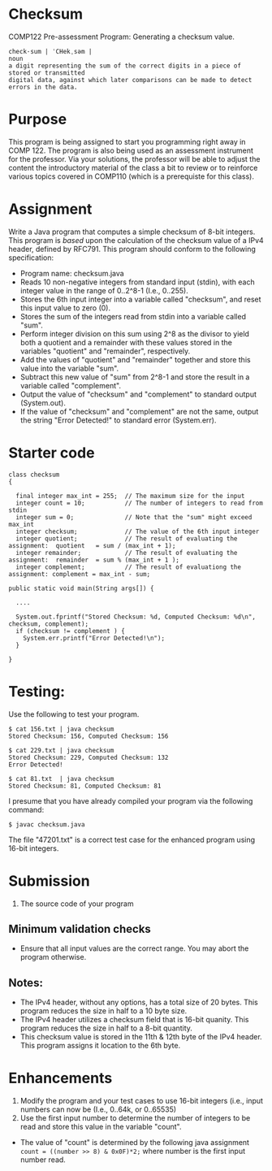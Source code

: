 # Checksum
COMP122 Pre-assessment Program: Generating a checksum value.

```
check·sum | ˈCHekˌsəm |
noun
a digit representing the sum of the correct digits in a piece of stored or transmitted 
digital data, against which later comparisons can be made to detect errors in the data.
```


# Purpose
This program is being assigned to start you programming right away in COMP 122. The program is also being used as an assessment instrument for the professor.  Via your solutions, the professor will be able to adjust the content the introductory material of the class a bit to review or to reinforce various topics covered in COMP110 (which is a prerequiste for this class). 


# Assignment
Write a Java program that computes a simple checksum of 8-bit integers.  This program is *based* upon the calculation of the checksum value of a IPv4 header, defined by RFC791. This program should conform to the following specification:

* Program name: checksum.java
* Reads 10 non-negative integers from standard input (stdin), with each integer value in the range of 0..2^8-1 (I.e., 0..255).
* Stores the 6th input integer into a variable called "checksum", and reset this input value to zero (0).
* Stores the sum of the integers read from stdin into a variable called "sum".
* Perform integer division on this sum using 2^8 as the divisor to yield both a quotient and a remainder with these values stored in the variables "quotient" and "remainder", respectively.
* Add the values of "quotient" and "remainder" together and store this value into the variable "sum".
* Subtract this new value of "sum" from 2^8-1 and store the result in a variable called "complement".
* Output the value of "checksum" and "complement" to standard output (System.out).
* If the value of "checksum" and "complement" are not the same, output the string "Error Detected!" to standard error (System.err).

# Starter code

```
class checksum  
{  

  final integer max_int = 255;  // The maximum size for the input
  integer count = 10;           // The number of integers to read from stdin
  integer sum = 0;              // Note that the "sum" might exceed max_int
  integer checksum;             // The value of the 6th input integer
  integer quotient;             // The result of evaluating the assignment:  quotient   = sum / (max_int + 1);
  integer remainder;            // The result of evaluating the assignment:  remainder  = sum % (max_int + 1 );
  integer complement;           // The result of evaluationg the assignment: complement = max_int - sum;

public static void main(String args[]) {

  ....
  
  System.out.fprintf("Stored Checksum: %d, Computed Checksum: %d\n", checksum, complement);
  if (checksum != complement ) {
    System.err.printf("Error Detected!\n");  
  }
  
}
```

# Testing:
Use the following to test your program.

```
$ cat 156.txt | java checksum
Stored Checksum: 156, Computed Checksum: 156
```

```
$ cat 229.txt | java checksum
Stored Checksum: 229, Computed Checksum: 132
Error Detected!
```

```
$ cat 81.txt  | java checksum
Stored Checksum: 81, Computed Checksum: 81
```

I presume that you have already compiled your program via the following command:
```
$ javac checksum.java
```
The file "47201.txt" is a correct test case for the enhanced program using 16-bit integers.

# Submission
1. The source code of your program


## Minimum validation checks
* Ensure that all input values are the correct range.  You may abort the program otherwise.

## Notes:
* The IPv4 header, without any options, has a total size of 20 bytes. This program reduces the size in half to a 10 byte size.
* The IPv4 header utilizes a checksum field that is 16-bit quanity. This program reduces the size in half to a 8-bit quantity.
* This checksum value is stored in the 11th & 12th byte of the IPv4 header. This program assigns it location to the 6th byte.

# Enhancements
1. Modify the program and your test cases to use 16-bit integers (i.e., input numbers can now be (I.e., 0..64k, or 0..65535)
1. Use the first input number to determine the number of integers to be read and store this value in the variable "count".  
  * The value of "count" is determined by the following java assignment `count = ((number >> 8) & 0x0F)*2;` where number is the first input number read.


